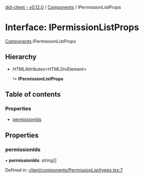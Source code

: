 [did-client - v0.12.0](../README.md) / [Components](../modules/components.md) / IPermissionListProps

# Interface: IPermissionListProps

[Components](../modules/components.md).IPermissionListProps

## Hierarchy

* *HTMLAttributes*<HTMLDivElement\>

  ↳ **IPermissionListProps**

## Table of contents

### Properties

- [permissionIds](components.ipermissionlistprops.md#permissionids)

## Properties

### permissionIds

• **permissionIds**: *string*[]

Defined in: [client/components/PermissionList/types.tsx:7](https://github.com/Puzzlepart/did/blob/dev/client/components/PermissionList/types.tsx#L7)
